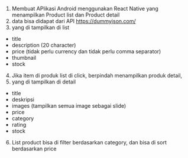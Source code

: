 1. Membuat APlikasi Android menggunakan React Native yang menampilkan Product list dan Product detail
2.  data bisa didapat dari API https://dummyjson.com/
3. yang di tampilkan di list
 - title
 - description (20 character)
 - price (tidak perlu currency dan tidak perlu comma separator)
 - thumbnail
 - stock
4. Jika item di produk list di click, berpindah menampilkan produk detail,
5. yang di tampilkan di detail
 - title
 - deskripsi
 - images (tampilkan semua image sebagai slide)
 - price
 - category
 - rating
 - stock
6. List product bisa di filter berdasarkan category, dan bisa di sort berdasarkan price